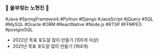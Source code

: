 ### 🌱 울부짖는 노현진 🌱
<!--
**rohhj622/rohhj622** is a ✨ _special_ ✨ repository because its `README.md` (this file) appears on your GitHub profile.

Here are some ideas to get you started:

- 🔭 I’m currently working on ...
- 🌱 I’m currently learning ...
- 👯 I’m looking to collaborate on ...
- 🤔 I’m looking for help with ...
- 💬 Ask me about ...
- 📫 How to reach me: ...
- 😄 Pronouns: ...
- ⚡ Fun fact: ...
-->
#Java #SpringFramework
#Python #Django #JavaScript #jQuery
#SQL #MySQL #Oracle #ORM
#ReactNative #Node.js
#RTSP #FFMPEG #postgreSQL

-  2022년 목표 포도알 많이 만들기 (100개 이상)
-  2021년 목표 포도알 많이 만들기 (164개)
